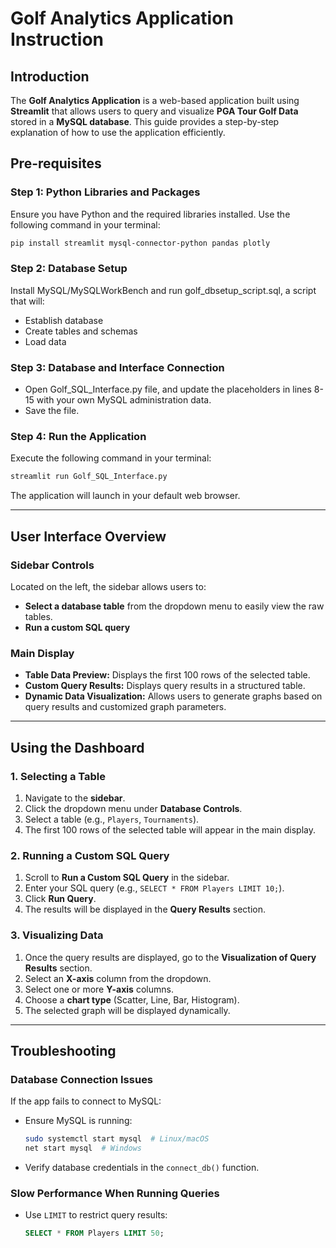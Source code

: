 # Golf Analytics Application Instruction

## Introduction
The **Golf Analytics Application** is a web-based application built using **Streamlit** that allows users to query and visualize **PGA Tour Golf Data** stored in a **MySQL database**. This guide provides a step-by-step explanation of how to use the application efficiently.


## Pre-requisites
### **Step 1: Python Libraries and Packages**
Ensure you have Python and the required libraries installed. Use the following command in your terminal:
```bash
pip install streamlit mysql-connector-python pandas plotly
```

### **Step 2: Database Setup**
Install MySQL/MySQLWorkBench and run golf_dbsetup_script.sql, a script that will:
- Establish database
- Create tables and schemas
- Load data

### **Step 3: Database and Interface Connection**
- Open Golf_SQL_Interface.py file, and update the placeholders in lines 8-15 with your own MySQL administration data.
- Save the file.

### **Step 4: Run the Application**
Execute the following command in your terminal:
```bash
streamlit run Golf_SQL_Interface.py
```

The application will launch in your default web browser.

---

## User Interface Overview
### **Sidebar Controls**
Located on the left, the sidebar allows users to:
- **Select a database table** from the dropdown menu to easily view the raw tables.
- **Run a custom SQL query**

### **Main Display**
- **Table Data Preview:** Displays the first 100 rows of the selected table.
- **Custom Query Results:** Displays query results in a structured table.
- **Dynamic Data Visualization:** Allows users to generate graphs based on query results and customized graph parameters.

---

## Using the Dashboard
### **1. Selecting a Table**
1. Navigate to the **sidebar**.
2. Click the dropdown menu under **Database Controls**.
3. Select a table (e.g., `Players`, `Tournaments`).
4. The first 100 rows of the selected table will appear in the main display.

### **2. Running a Custom SQL Query**
1. Scroll to **Run a Custom SQL Query** in the sidebar.
2. Enter your SQL query (e.g., `SELECT * FROM Players LIMIT 10;`).
3. Click **Run Query**.
4. The results will be displayed in the **Query Results** section.

### **3. Visualizing Data**
1. Once the query results are displayed, go to the **Visualization of Query Results** section.
2. Select an **X-axis** column from the dropdown.
3. Select one or more **Y-axis** columns.
4. Choose a **chart type** (Scatter, Line, Bar, Histogram).
5. The selected graph will be displayed dynamically.


---

## Troubleshooting
### **Database Connection Issues**
If the app fails to connect to MySQL:
- Ensure MySQL is running:
  ```bash
  sudo systemctl start mysql  # Linux/macOS
  net start mysql  # Windows
  ```
- Verify database credentials in the `connect_db()` function.

### **Slow Performance When Running Queries**
- Use `LIMIT` to restrict query results:
  ```sql
  SELECT * FROM Players LIMIT 50;
  ```


